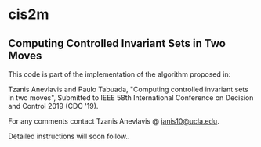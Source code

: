 # cis2m
## Computing Controlled Invariant Sets in Two Moves

This code is part of the implementation of the algorithm proposed in:

Tzanis Anevlavis and Paulo Tabuada, 
"Computing controlled invariant sets in two moves", 
Submitted to IEEE 58th International Conference on Decision and Control 2019 (CDC '19).

For any comments contact Tzanis Anevlavis @ janis10@ucla.edu.

Detailed instructions will soon follow..
